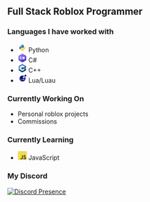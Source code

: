 ## Full Stack Roblox Programmer

### Languages I have worked with

- <img height="20" src=https://raw.githubusercontent.com/github/explore/main/topics/python/python.png> Python
- <img height="20" src=https://raw.githubusercontent.com/github/explore/main/topics/csharp/csharp.png> C#
- <img height="20" src=https://raw.githubusercontent.com/github/explore/main/topics/cpp/cpp.png> C++
- <img height="20" src=https://raw.githubusercontent.com/github/explore/main/topics/lua/lua.png> Lua/Luau


### Currently Working On

- Personal roblox projects
- Commissions

### Currently Learning

- <img height="20" src=https://raw.githubusercontent.com/github/explore/main/topics/javascript/javascript.png> JavaScript

### My Discord
  
[![Discord Presence](https://lanyard.cnrad.dev/api/1066514347574186034?hideTimestamp=true&hideSpotify=true&hideActivity=true&hideTag=true)](https://discord.com/users/1066514347574186034)
